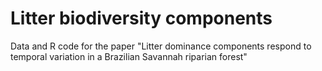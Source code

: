 # Litter biodiversity components
Data and R code for the paper "Litter dominance components respond to temporal variation in a Brazilian Savannah riparian forest"
